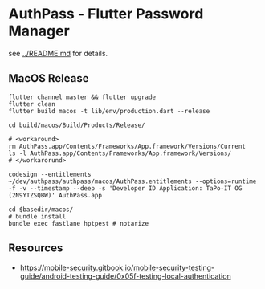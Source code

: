 # AuthPass - Flutter Password Manager

see [../README.md](../README.md) for details.


## MacOS Release


```
flutter channel master && flutter upgrade
flutter clean
flutter build macos -t lib/env/production.dart --release

cd build/macos/Build/Products/Release/

# <workaround>
rm AuthPass.app/Contents/Frameworks/App.framework/Versions/Current
ls -l AuthPass.app/Contents/Frameworks/App.framework/Versions/
# </workarorund>

codesign --entitlements ~/dev/authpass/authpass/macos/AuthPass.entitlements --options=runtime -f -v --timestamp --deep -s 'Developer ID Application: TaPo-IT OG (2N9YTZSQBW)' AuthPass.app

cd $basedir/macos/
# bundle install
bundle exec fastlane hptpest # notarize

```

## Resources

* https://mobile-security.gitbook.io/mobile-security-testing-guide/android-testing-guide/0x05f-testing-local-authentication
